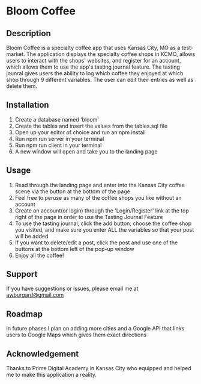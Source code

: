 # Bloom Coffee

## Description
Bloom Coffee is a specialty coffee app that uses Kansas City, MO as a test-market. The application displays the specialty coffee shops in KCMO, allows users to interact with the shops' websites, and register for an account, which allows them to use the app's tasting journal feature. The tasting jounral gives users the ability to log which coffee they enjoyed at which shop through 9 different variables. The user can edit their entries as well as delete them.

## Installation
1. Create a database named 'bloom'
2. Create the tables and insert the values from the tables.sql file
3. Open up your editor of choice and run an npm install
4. Run npm run server in your terminal
5. Run npm run client in your terminal
6. A new window will open and take you to the landing page

## Usage
1. Read through the landing page and enter into the Kansas City coffee scene via the button at the bottom of the page
2. Feel free to peruse as many of the coffee shops you like without an account
3. Create an account(or login) through the 'Login/Register' link at the top right of the page in order to use the Tasting Journal Feature
4. To use the tasting journal, click the add button, choose the coffee shop you  visited, and make sure you enter ALL the variables so that your post will be added
5. If you want to delete/edit a post, click the post and use one of the buttons at the bottom left of the pop-up window
6. Enjoy all the coffee!

## Support
If you have suggestions or issues, please email me at awburgard@gmail.com

## Roadmap
In future phases I plan on adding more cities and a Google API that links users to Google Maps which gives them exact directions

## Acknowledgement
Thanks to Prime Digital Academy in Kansas City who equipped and helped me to make this application a reality.
